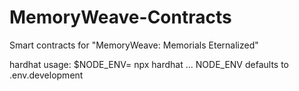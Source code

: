 # MemoryWeave-Contracts
Smart contracts for "MemoryWeave: Memorials Eternalized"

hardhat usage: $NODE_ENV=<env> npx hardhat ...
NODE_ENV defaults to .env.development